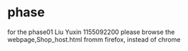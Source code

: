 # phase
for the phase01
Liu Yuxin 1155092200
please browse the webpage,Shop_host.html fromm firefox, instead of chrome
